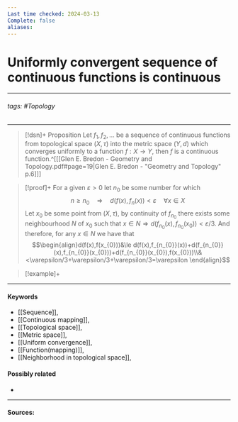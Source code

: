 ```yaml
---
Last time checked: 2024-03-13
Complete: false
aliases:
---
```

# Uniformly convergent sequence of continuous functions is continuous
***
###### tags: #Topology 
***
>[!dsn]+ Proposition
>Let $f_{1},f_{2},\dots$ be a sequence of continuous functions from topological space $(X,\tau)$ into the metric space $(Y,d)$ which converges uniformly to a function $f:X\to Y$, then $f$ is a continuous function.^[[[Glen E. Bredon - Geometry and Topology.pdf#page=19|Glen E. Bredon - "Geometry and Topology" p.6]]]

>[!proof]+
>For a given $\varepsilon>0$ let $n_{0}$ be some number for which
>$$n\ge n_{0}\quad\Rightarrow\quad d(f(x),f_{n}(x))<\varepsilon\quad\forall x\in X$$
>Let $x_{0}$ be some point from $(X,\tau)$, by continuity of $f_{n_{0}}$ there exists some neighbourhood $N$ of $x_{0}$ such that $x\in N\Rightarrow d(f_{n_{0}}(x),f_{n_{0}}(x_{0}))<\varepsilon/3$. And therefore, for any $x\in N$ we have that
>$$\begin{align}d(f(x),f(x_{0}))&\le d(f(x),f_{n_{0}}(x))+d(f_{n_{0}}(x),f_{n_{0}}(x_{0}))+d(f_{n_{0}}(x_{0}),f(x_{0}))\\&<\varepsilon/3+\varepsilon/3+\varepsilon/3=\varepsilon \end{align}$$
>

>[!example]+
>
***
#### Keywords
- [[Sequence]],
- [[Continuous mapping]],
- [[Topological space]],
- [[Metric space]],
- [[Uniform convergence]],
- [[Function(mapping)]],
- [[Neighborhood in topological space]],
#### Possibly related
- 
***
#### Sources: